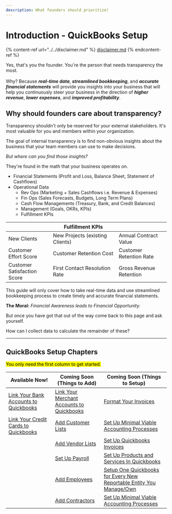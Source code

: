 ```yaml
---
description: What founders should prioritize!
---
```


# Introduction - QuickBooks Setup

{% content-ref url="../../disclaimer.md" %}
[disclaimer.md](../../disclaimer.md)
{% endcontent-ref %}

Yes, that's you the founder. You're the person that needs transparency the most.  \
\
Why? Because _**real-time data**_, _**streamlined bookkeeping**_, and _**accurate financial statements**_ will provide you insights into your business that will help you continuously steer your business in the direction of _**higher revenue**_, _**lower expenses**_, and _**improved profitability**_.

## Why should founders care about transparency?

Transparency shouldn't only be reserved for your external stakeholders. It's most valuable for you and members within your organization.

The goal of internal transparency is to find non-obvious insights about the business that your team members can use to make decisions.

_But where can you find those insights?_

They're found in the math that your business operates on.

* Financial Statements (Profit and Loss, Balance Sheet, Statement of Cashflows)
* Operational Data&#x20;
  * Rev Ops (Marketing + Sales Cashflows i.e. Revenue & Expenses)
  * Fin Ops (Sales Forecasts, Budgets, Long Term Plans)
  * Cash Flow Managements (Treasury, Bank, and Credit Balances)
  * Management (Goals, OKRs, KPIs)
  * Fulfillment KPIs

<table data-full-width="true"><thead><tr><th></th><th>Fulfillment KPIs</th><th></th></tr></thead><tbody><tr><td>New Clients</td><td>New Projects (existing Clients)</td><td>Annual Contract Value</td></tr><tr><td>Customer <br>Effort Score</td><td>Customer Retention Cost</td><td>Customer <br>Retention Rate</td></tr><tr><td>Customer <br>Satisfaction Score</td><td>First Contact Resolution Rate</td><td>Gross Revenue <br>Retention</td></tr></tbody></table>

This guide will only cover how to take real-time data and use streamlined bookkeeping process to create timely and accurate financial statements.&#x20;

**The Moral:** _Financial Awareness leads to Financial Opportunity._

But once you have got that out of the way come back to this page and ask yourself.

How can I collect data to calculate the remainder of these?&#x20;

***

## QuickBooks Setup Chapters

<mark style="background-color:yellow;">You only need the first column to get started.</mark>

| Available Now!                                                                                    | Coming Soon (Things to Add)                                                             | Coming Soon (Things to Setup)                                                                                                                             |
| ------------------------------------------------------------------------------------------------- | --------------------------------------------------------------------------------------- | --------------------------------------------------------------------------------------------------------------------------------------------------------- |
| [Link Your Bank Accounts to Quickbooks](guide-+-faq-how-to-setup-a-bank-account-in-quickbooks.md) | [Link Your Merchant Accounts to Quickbooks](coming-soon/link-your-merchant-accounts.md) | [Format Your Invoices](coming-soon/format-your-invoices.md)                                                                                               |
| [Link Your Credit Cards to Quickbooks](guide-+-faq-how-to-setup-a-bank-account-in-quickbooks.md)  | [Add Customer Lists](coming-soon/add-customer-lists.md)                                 | [Set Up Minimal Viable Accounting Processes](coming-soon/set-up-minimal-viable-accounting-processes.md)                                                   |
|                                                                                                   | [Add Vendor Lists](coming-soon/add-vendor-lists.md)                                     | [Set Up Quickbooks Invoices](coming-soon/set-up-quickbooks-invoices.md)                                                                                   |
|                                                                                                   | [Set Up Payroll](coming-soon/set-up-payroll.md)                                         | [Set Up Products and Services In Quickbooks](coming-soon/set-up-products-and-services-in-quickbooks.md)                                                   |
|                                                                                                   | [Add Employees](coming-soon/add-employees.md)                                           | [Setup One Quickbooks for Every New Reportable Entity You Manage/Own](coming-soon/setup-one-quickbooks-for-every-new-reportable-entity-you-manage-own.md) |
|                                                                                                   | [Add Contractors](coming-soon/add-contractors.md)                                       | [Set Up Minimal Viable Accounting Processes](coming-soon/set-up-minimal-viable-accounting-processes.md)                                                   |



